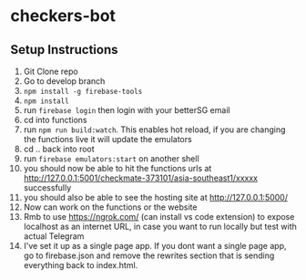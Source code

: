 # checkers-bot

## Setup Instructions

1. Git Clone repo
2. Go to develop branch
3. `npm install -g firebase-tools`
4. `npm install`
5. run `firebase login` then login with your betterSG email
6. cd into functions
7. run `npm run build:watch`. This enables hot reload, if you are changing the functions live it will update the emulators
8. cd .. back into root
9. run `firebase emulators:start` on another shell
10. you should now be able to hit the functions urls at http://127.0.0.1:5001/checkmate-373101/asia-southeast1/xxxxx successfully
11. you should also be able to see the hosting site at http://127.0.0.1:5000/
12. Now can work on the functions or the website
13. Rmb to use https://ngrok.com/ (can install vs code extension) to expose localhost as an internet URL, in case you want to run locally but test with actual Telegram
14. I've set it up as a single page app. If you dont want a single page app, go to firebase.json and remove the rewrites section that is sending everything back to index.html.
